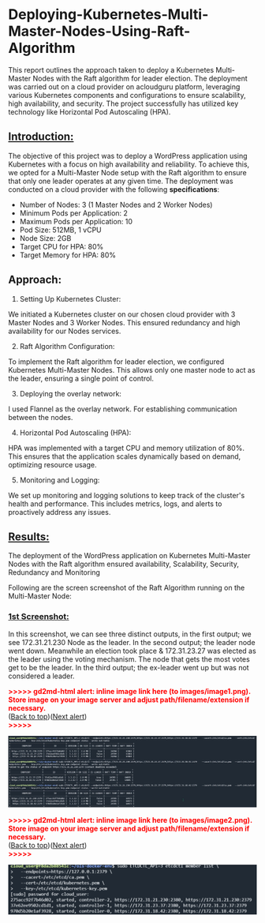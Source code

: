 # Deploying-Kubernetes-Multi-Master-Nodes-Using-Raft-Algorithm

This report outlines the approach taken to deploy a Kubernetes Multi-Master Nodes with the Raft algorithm for leader election. The deployment was carried out on a cloud provider on acloudguru platform, leveraging various Kubernetes components and configurations to ensure scalability, high availability, and security. The project successfully has utilized key technology like Horizontal Pod Autoscaling (HPA).


## <span style="text-decoration:underline;">Introduction:</span>

The objective of this project was to deploy a WordPress application using Kubernetes with a focus on high availability and reliability. To achieve this, we opted for a Multi-Master Node setup with the Raft algorithm to ensure that only one leader operates at any given time. The deployment was conducted on a cloud provider with the following **specifications**:



* Number of Nodes: 3 (1 Master Nodes and 2 Worker Nodes)
* Minimum Pods per Application: 2
* Maximum Pods per Application: 10
* Pod Size: 512MB, 1 vCPU
* Node Size: 2GB
* Target CPU for HPA: 80%
* Target Memory for HPA: 80%


## Approach:



1. Setting Up Kubernetes Cluster:

We initiated a Kubernetes cluster on our chosen cloud provider with 3 Master Nodes and 3 Worker Nodes. This ensured redundancy and high availability for our Nodes services.



2. Raft Algorithm Configuration:

To implement the Raft algorithm for leader election, we configured Kubernetes Multi-Master Nodes. This allows only one master node to act as the leader, ensuring a single point of control.



3. Deploying the overlay network:

I used Flannel as the overlay network. For establishing communication between the nodes.



4. Horizontal Pod Autoscaling (HPA):

HPA was implemented with a target CPU and memory utilization of 80%. This ensures that the application scales dynamically based on demand, optimizing resource usage.



5. Monitoring and Logging:

We set up monitoring and logging solutions to keep track of the cluster's health and performance. This includes metrics, logs, and alerts to proactively address any issues.


## <span style="text-decoration:underline;">Results:</span>

The deployment of the WordPress application on Kubernetes Multi-Master Nodes with the Raft algorithm ensured availability, Scalability, Security, Redundancy and Monitoring

Following are the screen screenshot of the Raft Algorithm running on the Multi-Master Node:


### <span style="text-decoration:underline;">1st Screenshot:</span>

In this screenshot, we can see three distinct outputs, in the first output; we see 172.31.21.230 Node as the leader. In the second output; the leader node went down. Meanwhile an election took place & 172.31.23.27 was elected as the leader using the voting mechanism. The node that gets the most votes get to be the leader. In the third output; the ex-leader went up but was not considered a leader.



<p id="gdcalert1" ><span style="color: red; font-weight: bold">>>>>>  gd2md-html alert: inline image link here (to images/image1.png). Store image on your image server and adjust path/filename/extension if necessary. </span><br>(<a href="#">Back to top</a>)(<a href="#gdcalert2">Next alert</a>)<br><span style="color: red; font-weight: bold">>>>>> </span></p>


![alt_text](images/image1.png "image_tooltip")




<p id="gdcalert2" ><span style="color: red; font-weight: bold">>>>>>  gd2md-html alert: inline image link here (to images/image2.png). Store image on your image server and adjust path/filename/extension if necessary. </span><br>(<a href="#">Back to top</a>)(<a href="#gdcalert3">Next alert</a>)<br><span style="color: red; font-weight: bold">>>>>> </span></p>


![alt_text](images/image2.png "image_tooltip")
